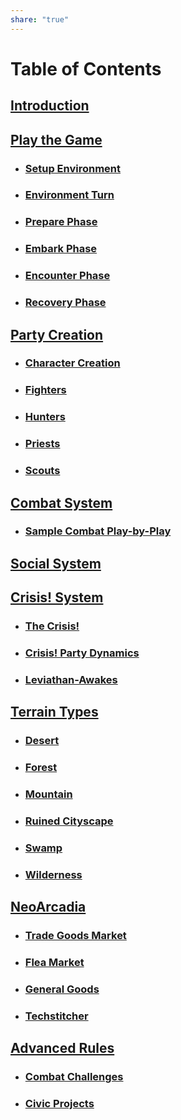 ```yaml
---  
share: "true"  
---  
```

  
# Table of Contents    
    
## [Introduction](./index.html)    
    
## [Play the Game](./Play%20the%20Game.html)    
    
- ### [Setup Environment](./Environment%20System.html)    
- ### [Environment Turn](./Environment%20Turn.html)    
- ### [Prepare Phase](./Prepare%20Phase.html)    
- ### [Embark Phase](./Embark%20Phase.html)    
- ### [Encounter Phase](./Encounter%20Phase.html)    
- ### [Recovery Phase](./Recovery%20Phase.html)    
    
## [Party Creation](./Party%20Creation.html)    
    
- ### [Character Creation](./Character%20Creation.html)    
- ### [Fighters](./Fighters.html)    
- ### [Hunters](./Hunters.html)    
- ### [Priests](./Priests.html)    
- ### [Scouts](./Scouts.html)    
    
## [Combat System](./Combat%20System.html)    
    
- ### [Sample Combat Play-by-Play](./Sample%20Combat%20Play-by-Play.html)    
    
## [Social System](./Social%20System.html)  
  
  
## [Crisis! System](./Crisis!%20System.html)  
  
- ### [The Crisis!](./The%20Crisis!.html)  
- ### [Crisis! Party Dynamics](./Crisis!%20Party%20Dynamics.html)  
- ### [Leviathan-Awakes](./Crisis/Leviathan-Awakes/Leviathan-Awakes.md)  
    
## [Terrain Types](./Terrain%20Types.html)    
    
- ### [Desert](./Desert.html)    
- ### [Forest](./Forest.html)    
- ### [Mountain](./Mountain.html)    
- ### [Ruined Cityscape](./Ruined%20Cityscape.html)    
- ### [Swamp](./Swamp.html)    
- ### [Wilderness](./Wilderness.html)     
    
## [NeoArcadia](./NeoArcadia.html)    
    
- ### [Trade Goods Market](./Trade%20Goods%20Market.html)    
- ### [Flea Market](./Flea%20Market.html)    
- ### [General Goods](./General%20Goods.html)    
- ### [Techstitcher](./Techstitcher.html)    
     
## [Advanced Rules](./Advanced%20Rules.html)    
    
- ### [Combat Challenges](./Combat%20Challenges.html)    
- ### [Civic Projects](./Civic%20Projects.html)    
    
